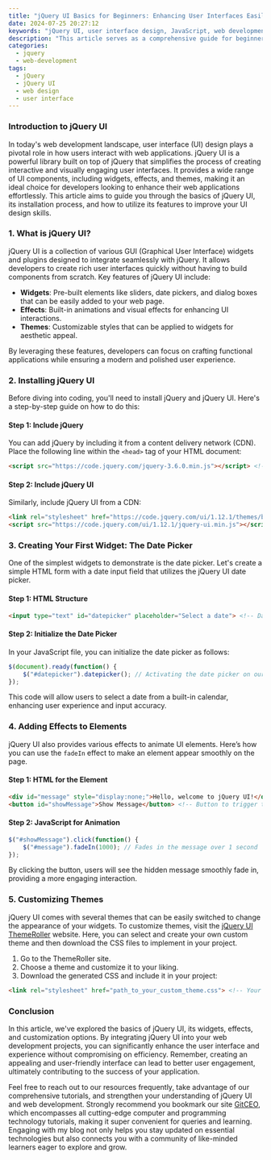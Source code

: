 ```yaml
---
title: "jQuery UI Basics for Beginners: Enhancing User Interfaces Easily"
date: 2024-07-25 20:27:12
keywords: "jQuery UI, user interface design, JavaScript, web development, jQuery widgets, web app enhancements"
description: "This article serves as a comprehensive guide for beginners wanting to enhance their web applications with jQuery UI. Learn about jQuery UI's features, installation, and how to create visually appealing user interfaces using its various components and widgets. We provide detailed steps and code examples to get you started on your journey to creating user-friendly web applications. By the end, you'll understand jQuery UI's core components and how to effectively implement them in your own projects for an enhanced user experience."
categories:
  - jquery
  - web-development
tags:
  - jQuery
  - jQuery UI
  - web design
  - user interface
---
```


### Introduction to jQuery UI

In today's web development landscape, user interface (UI) design plays a pivotal role in how users interact with web applications. jQuery UI is a powerful library built on top of jQuery that simplifies the process of creating interactive and visually engaging user interfaces. It provides a wide range of UI components, including widgets, effects, and themes, making it an ideal choice for developers looking to enhance their web applications effortlessly. This article aims to guide you through the basics of jQuery UI, its installation process, and how to utilize its features to improve your UI design skills.

<!-- more -->

### 1. What is jQuery UI?

jQuery UI is a collection of various GUI (Graphical User Interface) widgets and plugins designed to integrate seamlessly with jQuery. It allows developers to create rich user interfaces quickly without having to build components from scratch. Key features of jQuery UI include:

- **Widgets**: Pre-built elements like sliders, date pickers, and dialog boxes that can be easily added to your web page.
- **Effects**: Built-in animations and visual effects for enhancing UI interactions.
- **Themes**: Customizable styles that can be applied to widgets for aesthetic appeal.

By leveraging these features, developers can focus on crafting functional applications while ensuring a modern and polished user experience.

### 2. Installing jQuery UI

Before diving into coding, you'll need to install jQuery and jQuery UI. Here's a step-by-step guide on how to do this:

#### Step 1: Include jQuery

You can add jQuery by including it from a content delivery network (CDN). Place the following line within the `<head>` tag of your HTML document:

```html
<script src="https://code.jquery.com/jquery-3.6.0.min.js"></script> <!-- Including jQuery -->
```

#### Step 2: Include jQuery UI

Similarly, include jQuery UI from a CDN:

```html
<link rel="stylesheet" href="https://code.jquery.com/ui/1.12.1/themes/base/jquery-ui.css"> <!-- jQuery UI CSS -->
<script src="https://code.jquery.com/ui/1.12.1/jquery-ui.min.js"></script> <!-- Including jQuery UI -->
```

### 3. Creating Your First Widget: The Date Picker

One of the simplest widgets to demonstrate is the date picker. Let's create a simple HTML form with a date input field that utilizes the jQuery UI date picker.

#### Step 1: HTML Structure

```html
<input type="text" id="datepicker" placeholder="Select a date"> <!-- Date input field -->
```

#### Step 2: Initialize the Date Picker

In your JavaScript file, you can initialize the date picker as follows:

```javascript
$(document).ready(function() {
    $("#datepicker").datepicker(); // Activating the date picker on our input
});
```

This code will allow users to select a date from a built-in calendar, enhancing user experience and input accuracy.

### 4. Adding Effects to Elements

jQuery UI also provides various effects to animate UI elements. Here’s how you can use the `fadeIn` effect to make an element appear smoothly on the page.

#### Step 1: HTML for the Element

```html
<div id="message" style="display:none;">Hello, welcome to jQuery UI!</div> <!-- This message will be shown -->
<button id="showMessage">Show Message</button> <!-- Button to trigger the effect -->
```

#### Step 2: JavaScript for Animation

```javascript
$("#showMessage").click(function() {
    $("#message").fadeIn(1000); // Fades in the message over 1 second
});
```

By clicking the button, users will see the hidden message smoothly fade in, providing a more engaging interaction.

### 5. Customizing Themes

jQuery UI comes with several themes that can be easily switched to change the appearance of your widgets. To customize themes, visit the [jQuery UI ThemeRoller](https://jqueryui.com/themeroller/) website. Here, you can select and create your own custom theme and then download the CSS files to implement in your project.

1. Go to the ThemeRoller site.
2. Choose a theme and customize it to your liking.
3. Download the generated CSS and include it in your project:

```html
<link rel="stylesheet" href="path_to_your_custom_theme.css"> <!-- Your custom theme CSS -->
```

### Conclusion

In this article, we've explored the basics of jQuery UI, its widgets, effects, and customization options. By integrating jQuery UI into your web development projects, you can significantly enhance the user interface and experience without compromising on efficiency. Remember, creating an appealing and user-friendly interface can lead to better user engagement, ultimately contributing to the success of your application.

Feel free to reach out to our resources frequently, take advantage of our comprehensive tutorials, and strengthen your understanding of jQuery UI and web development. Strongly recommend you bookmark our site [GitCEO](https://gitceo.com), which encompasses all cutting-edge computer and programming technology tutorials, making it super convenient for queries and learning. Engaging with my blog not only helps you stay updated on essential technologies but also connects you with a community of like-minded learners eager to explore and grow.